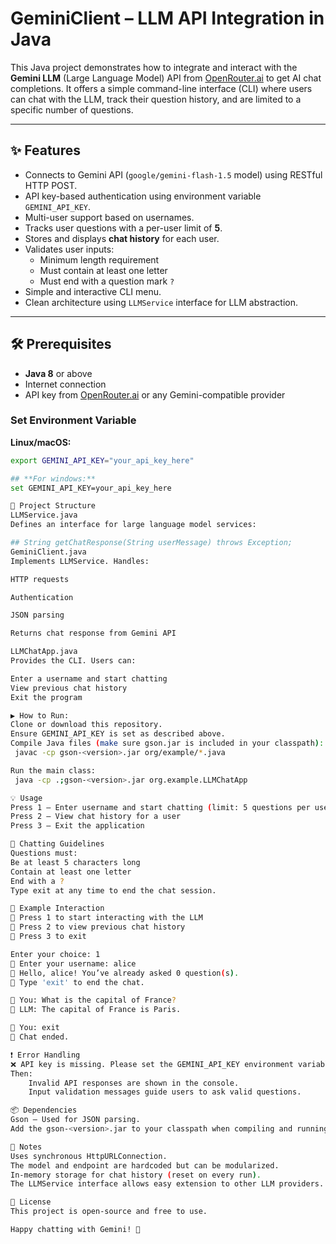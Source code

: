 # **GeminiClient – LLM API Integration in Java**

This Java project demonstrates how to integrate and interact with the **Gemini LLM** (Large Language Model) API from [OpenRouter.ai](https://openrouter.ai) to get AI chat completions. It offers a simple command-line interface (CLI) where users can chat with the LLM, track their question history, and are limited to a specific number of questions.

---

## **✨ Features**

- Connects to Gemini API (`google/gemini-flash-1.5` model) using RESTful HTTP POST.
- API key-based authentication using environment variable `GEMINI_API_KEY`.
- Multi-user support based on usernames.
- Tracks user questions with a per-user limit of **5**.
- Stores and displays **chat history** for each user.
- Validates user inputs:
  - Minimum length requirement
  - Must contain at least one letter
  - Must end with a question mark `?`
- Simple and interactive CLI menu.
- Clean architecture using `LLMService` interface for LLM abstraction.

---

## **🛠 Prerequisites**

- **Java 8** or above
- Internet connection
- API key from [OpenRouter.ai](https://openrouter.ai) or any Gemini-compatible provider

### **Set Environment Variable**

**Linux/macOS:**
```bash
export GEMINI_API_KEY="your_api_key_here"

## **For windows:**
set GEMINI_API_KEY=your_api_key_here

📁 Project Structure
LLMService.java
Defines an interface for large language model services:

## String getChatResponse(String userMessage) throws Exception;
GeminiClient.java
Implements LLMService. Handles:

HTTP requests

Authentication

JSON parsing

Returns chat response from Gemini API

LLMChatApp.java
Provides the CLI. Users can:

Enter a username and start chatting
View previous chat history
Exit the program

▶️ How to Run:
Clone or download this repository.
Ensure GEMINI_API_KEY is set as described above.
Compile Java files (make sure gson.jar is included in your classpath):
 javac -cp gson-<version>.jar org/example/*.java

Run the main class:
 java -cp .;gson-<version>.jar org.example.LLMChatApp

💡 Usage
Press 1 – Enter username and start chatting (limit: 5 questions per user)
Press 2 – View chat history for a user
Press 3 – Exit the application

📏 Chatting Guidelines
Questions must:
Be at least 5 characters long
Contain at least one letter
End with a ?
Type exit at any time to end the chat session.

💬 Example Interaction
📢 Press 1 to start interacting with the LLM
📜 Press 2 to view previous chat history
🚪 Press 3 to exit

Enter your choice: 1
👤 Enter your username: alice
👋 Hello, alice! You’ve already asked 0 question(s).
💬 Type 'exit' to end the chat.

📝 You: What is the capital of France?
🤖 LLM: The capital of France is Paris.

📝 You: exit
👋 Chat ended.

❗ Error Handling
❌ API key is missing. Please set the GEMINI_API_KEY environment variable.
Then:
    Invalid API responses are shown in the console.
    Input validation messages guide users to ask valid questions.

📦 Dependencies
Gson – Used for JSON parsing.
Add the gson-<version>.jar to your classpath when compiling and running.

📎 Notes
Uses synchronous HttpURLConnection.
The model and endpoint are hardcoded but can be modularized.
In-memory storage for chat history (reset on every run).
The LLMService interface allows easy extension to other LLM providers.

📄 License
This project is open-source and free to use.

Happy chatting with Gemini! 🚀
